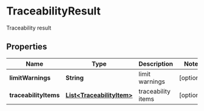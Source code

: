 

# TraceabilityResult

Traceability result

## Properties

Name | Type | Description | Notes
------------ | ------------- | ------------- | -------------
**limitWarnings** | **String** | limit warnings |  [optional]
**traceabilityItems** | [**List&lt;TraceabilityItem&gt;**](TraceabilityItem.md) | traceability items |  [optional]



